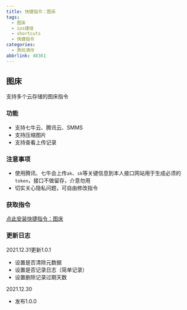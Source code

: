 ```yaml
---
title: 快捷指令：图床
tags:
  - 图床
  - ios捷径
  - shortcuts
  - 快捷指令
categories:
  - 燕坊清作
abbrlink: 48361
---
```


## 图床
支持多个云存储的图床指令

### 功能
- 支持七牛云、腾讯云、SMMS
- 支持压缩图片
- 支持查看上传记录

### 注意事项
- 使用腾讯、七牛会上传```ak```、```sk```等关键信息到本人接口网站用于生成必须的```token```，接口不做留存，介意勿用
- 切实关心隐私问题，可自由修改指令

### 获取指令
[点此安装快捷指令：图床](https://www.icloud.com/shortcuts/d10a94e950c2475195affe1f487d174f)

### 更新日志
2021.12.31更新1.0.1
- 设置是否清除元数据
- 设置是否记录日志（简单记录）
- 设置删除记录过期天数

2021.12.30
- 发布1.0.0